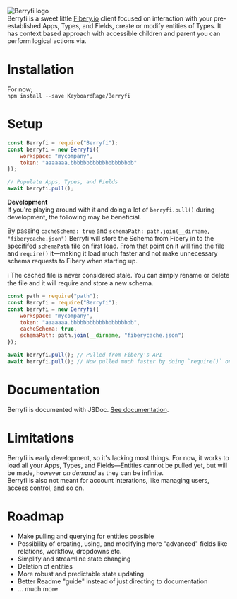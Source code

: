 ![Berryfi logo](https://i.thevirt.us/06/Berryfi_logopng.png)  
Berryfi is a sweet little [Fibery.io](https://fibery.io) client focused on interaction with your pre-established Apps, Types, and Fields, create or modify entities of Types. It has context based approach with accessible children and parent you can perform logical actions via.

# Installation
For now;  
`npm install --save KeyboardRage/Berryfi`  

# Setup
```js
const Berryfi = require("Berryfi");
const berryfi = new Berryfi({
	workspace: "mycompany",
	token: "aaaaaaa.bbbbbbbbbbbbbbbbbbbb"
});

// Populate Apps, Types, and Fields
await berryfi.pull();
```

**Development**  
If you're playing around with it and doing a lot of `berryfi.pull()` during development, the following may be beneficial.  

By passing `cacheSchema: true` and `schemaPath: path.join(__dirname, "fiberycache.json")` Berryfi will store the Schema from Fibery in to the specififed `schemaPath` file on first load. From that point on it will find the file and `require()` it—making it load much faster and not make unnecessary schema requests to Fibery when starting up.  

ℹ The cached file is never considered stale. You can simply rename or delete the file and it will require and store a new schema.
```js
const path = require("path");
const Berryfi = require("Berryfi");
const berryfi = new Berryfi({
	workspace: "mycompany",
	token: "aaaaaaa.bbbbbbbbbbbbbbbbbbbb",
	cacheSchema: true,
	schemaPath: path.join(__dirname, "fiberycache.json")
});

await berryfi.pull(); // Pulled from Fibery's API
await berryfi.pull(); // Now pulled much faster by doing `require()` on a local JSON file.
```

# Documentation
Berryfi is documented with JSDoc. [See documentation](https://keyboardrage.github.io/berryfi/Berryfi.html).

# Limitations
Berryfi is early development, so it's lacking most things. For now, it works to load all your Apps, Types, and Fields—Entities cannot be pulled yet, but will be made, however *on demand* as they can be infinite.  
Berryfi is also not meant for account interations, like managing users, access control, and so on.  

# Roadmap
* Make pulling and querying for entities possible
* Possibility of creating, using, and modifying more "advanced" fields like relations, workflow, dropdowns etc.
* Simplify and streamline state changing
* Deletion of entities
* More robust and predictable state updating
* Better Readme "guide" instead of just directing to documentation
* … much more
